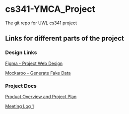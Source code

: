 # cs341-YMCA_Project
The git repo for UWL cs341 project

## Links for different parts of the project

### Design Links

[Figma - Project Web Design](https://www.figma.com/design/jUwgIveQemtMa3wb4NB8nI/Web-Design?node-id=0-1&t=600qzxgy1fLVfIgC-1)

[Mockaroo - Generate Fake Data](https://www.mockaroo.com/projects/55159)

### Project Docs

[Product Overview and Project Plan](https://uwlax-my.sharepoint.com/:w:/r/personal/stanfield1498_uwlax_edu/Documents/POV%26Plan.docx?d=w2e76d42b9c91488d9884cbe7078889ff&csf=1&web=1&e=YAR7Be)

[Meeting Log 1](https://uwlax-my.sharepoint.com/:w:/r/personal/schultz_dylan_uwlax_edu1/Documents/MeetingLog1.docx?d=w7f6ea1dc432c479b86d0d647d3a84e84&csf=1&web=1&e=jL8WVj)
